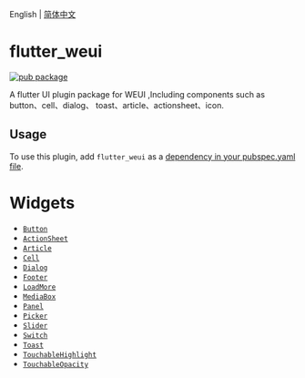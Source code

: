 English | [简体中文](./README_zh-CN.md)

# flutter_weui

[![pub package](https://img.shields.io/pub/v/flutter_weui.svg)](https://pub.dartlang.org/packages/fluter_weui)

A flutter UI plugin package for WEUI ,Including components such as button、cell、dialog、 toast、article、actionsheet、icon.

## Usage

To use this plugin, add `flutter_weui` as a [dependency in your pubspec.yaml file](https://flutter.io/platform-plugins/).

# Widgets

- [`Button`](https://github.com/flutter-studio/flutter-weui/blob/master/example/lib/button_example.dart)
- [`ActionSheet`](https://github.com/flutter-studio/flutter-weui/blob/master/example/lib/action_sheet_example.dart)
- [`Article`](https://github.com/flutter-studio/flutter-weui/blob/master/example/lib/article_example.dart)
- [`Cell`](https://github.com/flutter-studio/flutter-weui/blob/master/example/lib/cell_example.dart)
- [`Dialog`](https://github.com/flutter-studio/flutter-weui/blob/master/example/lib/dialog_example.dart)
- [`Footer`](https://github.com/flutter-studio/flutter-weui/blob/master/example/lib/footer_example.dart)
- [`LoadMore`](https://github.com/flutter-studio/flutter-weui/blob/master/example/lib/load_more_example.dart)
- [`MediaBox`](https://github.com/flutter-studio/flutter-weui/blob/master/example/lib/media_box_example.dart)
- [`Panel`](https://github.com/flutter-studio/flutter-weui/blob/master/example/lib/panel_example.dart)
- [`Picker`]()
- [`Slider`]()
- [`Switch`]()
- [`Toast`]()
- [`TouchableHighlight`]()
- [`TouchableOpacity`]()

